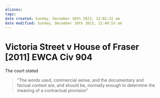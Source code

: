 ```yaml
---
aliases: 
tags: 
date created: Sunday, December 10th 2023, 12:02:22 am
date modified: Sunday, December 10th 2023, 12:40:53 am
---
```


# Victoria Street v House of Fraser [2011] EWCA Civ 904

The court stated

>“The words used, commercial sense, and the documentary and factual context are, and should be, normally enough to determine the meaning of a contractual provision”
